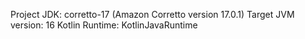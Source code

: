 Project JDK: corretto-17 (Amazon Corretto version 17.0.1)
Target JVM version: 16
Kotlin Runtime: KotlinJavaRuntime